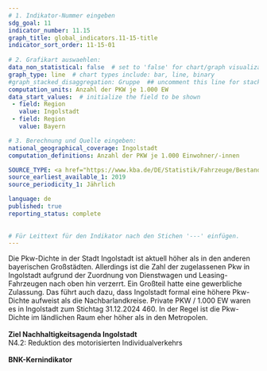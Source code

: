 ```yaml
---
# 1. Indikator-Nummer eingeben 
sdg_goal: 11 
indicator_number: 11.15
graph_title: global_indicators.11-15-title
indicator_sort_order: 11-15-01
 
# 2. Grafikart auswaehlen: 
data_non_statistical: false  # set to 'false' for chart/graph visualization 
graph_type: line  # chart types include: bar, line, binary 
#graph_stacked_disaggregation: Gruppe  ## uncomment this line for stacked bars. eplace 'Geschlecht' with the field of aggregation. 
computation_units: Anzahl der PKW je 1.000 EW
data_start_values:  # initialize the field to be shown  
 - field: Region 
   value: Ingolstadt 
 - field: Region 
   value: Bayern 

# 3. Berechnung und Quelle eingeben: 
national_geographical_coverage: Ingolstadt 
computation_definitions: Anzahl der PKW je 1.000 Einwohner/-innen

SOURCE_TYPE: <a href="https://www.kba.de/DE/Statistik/Fahrzeuge/Bestand/ZulassungsbezirkeGemeinden/zulassungsbezirke_node.html?yearFilter=2024">Kraftfahrtbundesamt</a> und <a href="https://statistik.ingolstadt.de/Strukturatlas/atlas.html">Ingolstädter Amt für Statistik und Stadtforschung</a>  # data source  
source_earliest_available_1: 2019
source_periodicity_1: Jährlich

language: de   
published: true 
reporting_status: complete
 
 
# Für Leittext für den Indikator nach den Stichen '---' einfügen. 
---
```

Die Pkw-Dichte in der Stadt Ingolstadt ist aktuell höher als in den anderen bayerischen Großstädten. Allerdings ist die Zahl der zugelassenen Pkw in Ingolstadt aufgrund der Zuordnung von Dienstwagen und Leasing-Fahrzeugen nach oben hin verzerrt. Ein Großteil hatte eine gewerbliche Zulassung. Das führt auch dazu, dass Ingolstadt formal eine höhere Pkw-Dichte aufweist als die Nachbarlandkreise. Private PKW / 1.000 EW waren es in Ingolstadt zum Stichtag 31.12.2024 460. In der Regel ist die Pkw-Dichte im ländlichen Raum eher höher als in den Metropolen.<br>
<br>
<b>Ziel Nachhaltigkeitsagenda Ingolstadt</b><br>
N4.2: Reduktion des motorisierten Individualverkehrs<br>
<br>
<b>BNK-Kernindikator</b>
